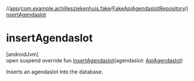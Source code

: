 //[app](../../../index.md)/[com.example.achillesziekenhuis.fake](../index.md)/[FakeApiAgendaslotRepository](index.md)/[insertAgendaslot](insert-agendaslot.md)

# insertAgendaslot

[androidJvm]\
open suspend override fun [insertAgendaslot](insert-agendaslot.md)(agendaslot: [ApiAgendaslot](../../com.example.achillesziekenhuis.network/-api-agendaslot/index.md))

Inserts an agendaslot into the database.
